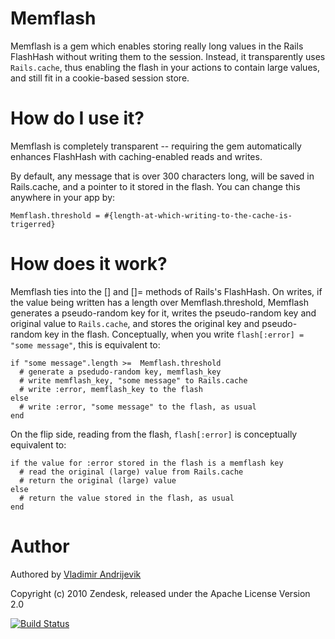 Memflash
========

Memflash is a gem which enables storing really long values in the Rails FlashHash
without writing them to the session. Instead, it transparently uses `Rails.cache`, thus
enabling the flash in your actions to contain large values, and still fit in a cookie-based
session store.

How do I use it?
================

Memflash is completely transparent -- requiring the gem automatically enhances FlashHash
with caching-enabled reads and writes.

By default, any message that is over 300 characters long, will be saved in Rails.cache,
and a pointer to it stored in the flash. You can change this anywhere in your app by:

    Memflash.threshold = #{length-at-which-writing-to-the-cache-is-trigerred}

How does it work?
=================

Memflash ties into the [] and []= methods of Rails's FlashHash. On writes, if the value
being written has a length over Memflash.threshold, Memflash generates a pseudo-random
key for it, writes the pseudo-random key and original value to `Rails.cache`, and stores
the original key and pseudo-random key in the flash. Conceptually, when you write
`flash[:error] = "some message"`, this is equivalent to:

    if "some message".length >=  Memflash.threshold
      # generate a psedudo-random key, memflash_key
      # write memflash_key, "some message" to Rails.cache
      # write :error, memflash_key to the flash
    else
      # write :error, "some message" to the flash, as usual
    end

On the flip side, reading from the flash, `flash[:error]` is conceptually equivalent to:

    if the value for :error stored in the flash is a memflash key
      # read the original (large) value from Rails.cache
      # return the original (large) value
    else
      # return the value stored in the flash, as usual
    end

Author
======

Authored by [Vladimir Andrijevik](mailto:vladimir@zendesk.com)

Copyright (c) 2010 Zendesk, released under the Apache License Version 2.0

[![Build Status](https://secure.travis-ci.org/zendesk/memflash.png)](http://travis-ci.org/zendesk/memflash)
